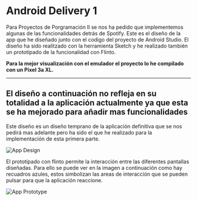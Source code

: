 # Android Delivery 1



Para Proyectos de Porgramación II se nos ha pedido que implementemos algunas de las funcionalidades detrás de Spotify. Este es el diseño de la app que he diseñado junto con el codigo del proyecto de Android Studio. El diseño ha sido realitzado con la herramienta Sketch y he realizado también un prototipado de la funcionalidad con Flinto.

**Para la mejor visualización con el emulador el proyecto lo he compilado con un Pixel 3a XL.**


-------------

## El diseño a continuación no refleja en su totalidad a la aplicación actualmente ya que esta se ha mejorado para añadir mas funcionalidades

Este diseño es un diseño temprano de la aplicación definitiva que se nos pedirá mas adelante pero ha sido el que he realizado para la implementación de esta primera parte.

![App Design](https://user-images.githubusercontent.com/48185184/76346086-bb343000-6304-11ea-8370-36fafe805118.png)


El prototipado con flinto permite la interacción entre las diferentes pantallas diseñadas. Para ello se puede ver en la imagen a continuación como hay recuadros azules, estos simbolizan las areas de interacción que se pueden pulsar para que la aplicación reaccione.

![App Prototype](https://user-images.githubusercontent.com/48185184/76318797-87461400-62de-11ea-8c46-6572facd5f8e.png)


